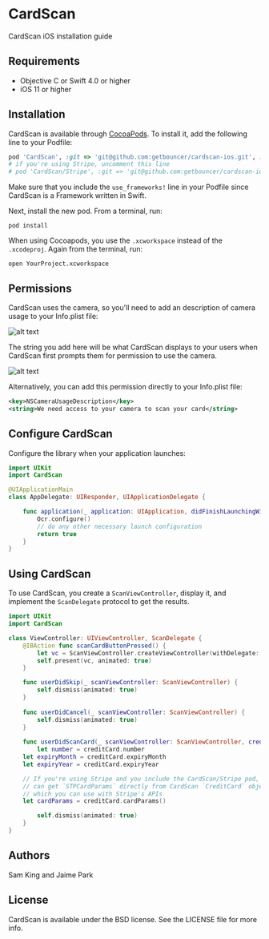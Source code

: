 # CardScan

CardScan iOS installation guide

## Requirements

* Objective C or Swift 4.0 or higher
* iOS 11 or higher

## Installation

CardScan is available through [CocoaPods](https://cocoapods.org). To install
it, add the following line to your Podfile:

```ruby
pod 'CardScan', :git => 'git@github.com:getbouncer/cardscan-ios.git', :tag => '1.0.4033'
# if you're using Stripe, uncomment this line
# pod 'CardScan/Stripe', :git => 'git@github.com:getbouncer/cardscan-ios.git', :tag => '1.0.4033'
```

Make sure that you include the `use_frameworks!` line in your Podfile
since CardScan is a Framework written in Swift.

Next, install the new pod. From a terminal, run:

```
pod install
```

When using Cocoapods, you use the `.xcworkspace` instead of the
`.xcodeproj`. Again from the terminal, run:

```
open YourProject.xcworkspace
```

## Permissions

CardScan uses the camera, so you'll need to add an description of
camera usage to your Info.plist file:

![alt text](https://github.com/getbouncer/cardscan-ios/raw/master/Info.plist.camera.png "Info.plist")

The string you add here will be what CardScan displays to your users
when CardScan first prompts them for permission to use the camera.

![alt text](https://github.com/getbouncer/cardscan-ios/raw/master/camera_prompt.png "Camera prompt")

Alternatively, you can add this permission directly to your Info.plist
file:

```xml
<key>NSCameraUsageDescription</key>
<string>We need access to your camera to scan your card</string>
```

## Configure CardScan

Configure the library when your application launches:

```swift
import UIKit
import CardScan

@UIApplicationMain
class AppDelegate: UIResponder, UIApplicationDelegate {

    func application(_ application: UIApplication, didFinishLaunchingWithOptions launchOptions: [UIApplicationLaunchOptionsKey: Any]?) -> Bool {
    	Ocr.configure() 
        // do any other necessary launch configuration
        return true
    }
}
```

## Using CardScan

To use CardScan, you create a `ScanViewController`, display it, and
implement the `ScanDelegate` protocol to get the results.

```swift
import UIKit
import CardScan

class ViewController: UIViewController, ScanDelegate {
    @IBAction func scanCardButtonPressed() {
        let vc = ScanViewController.createViewController(withDelegate: self)
        self.present(vc, animated: true)
    }

    func userDidSkip(_ scanViewController: ScanViewController) {
        self.dismiss(animated: true)
    }
    
    func userDidCancel(_ scanViewController: ScanViewController) {
        self.dismiss(animated: true)
    }
    
    func userDidScanCard(_ scanViewController: ScanViewController, creditCard: CreditCard) {
    	let number = creditCard.number
	let expiryMonth = creditCard.expiryMonth
	let expiryYear = creditCard.expiryYear

	// If you're using Stripe and you include the CardScan/Stripe pod, you
  	// can get `STPCardParams` directly from CardScan `CreditCard` objects,
	// which you can use with Stripe's APIs
	let cardParams = creditCard.cardParams()

        self.dismiss(animated: true)
    }
}
```

## Authors

Sam King and Jaime Park

## License

CardScan is available under the BSD license. See the LICENSE file for more info.
